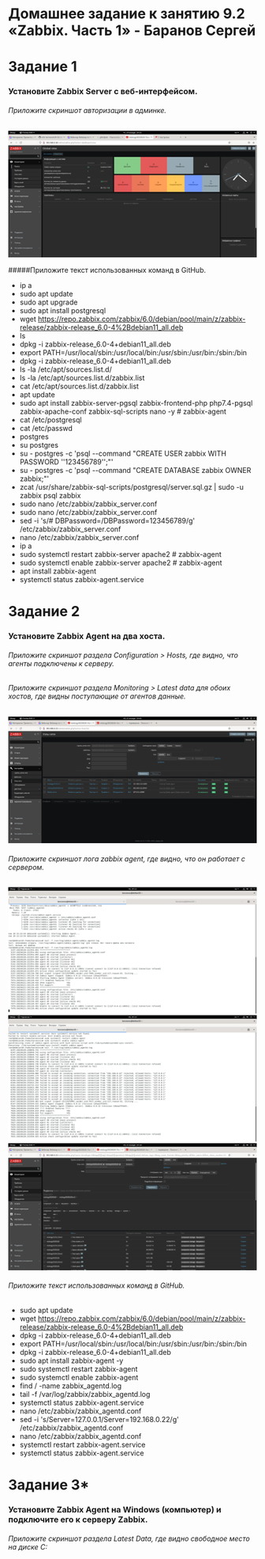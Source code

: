# Домашнее задание к занятию 9.2 «Zabbix. Часть 1» - Баранов Сергей


# Задание 1

### Установите Zabbix Server с веб-интерфейсом.
###### Приложите скриншот авторизации в админке.
![monitoring](https://github.com/12sergey12/9.2_zabbix.-.1/blob/main/images/9-1-000.png)

#####Приложите текст использованных команд в GitHub.
* ip a
* sudo apt update
* sudo apt upgrade
* sudo apt install postgresql
* wget https://repo.zabbix.com/zabbix/6.0/debian/pool/main/z/zabbix-release/zabbix-release_6.0-4%2Bdebian11_all.deb
* ls
* dpkg -i zabbix-release_6.0-4+debian11_all.deb
* export PATH=/usr/local/sbin:/usr/local/bin:/usr/sbin:/usr/bin:/sbin:/bin
* dpkg -i zabbix-release_6.0-4+debian11_all.deb
* ls -la /etc/apt/sources.list.d/
* ls -la /etc/apt/sources.list.d/zabbix.list
* cat /etc/apt/sources.list.d/zabbix.list
* apt update
* sudo apt install zabbix-server-pgsql zabbix-frontend-php php7.4-pgsql zabbix-apache-conf zabbix-sql-scripts nano -y # zabbix-agent
* cat /etc/postgresql
* cat /etc/passwd
* postgres
* su postgres
* su - postgres -c 'psql --command "CREATE USER zabbix WITH PASSWORD '\'123456789\'';"'
* su - postgres -c 'psql --command "CREATE DATABASE zabbix OWNER zabbix;"'
* zcat /usr/share/zabbix-sql-scripts/postgresql/server.sql.gz | sudo -u zabbix psql zabbix
* sudo nano /etc/zabbix/zabbix_server.conf
* sudo nano /etc/zabbix/zabbix_server.conf
* sed -i 's/# DBPassword=/DBPassword=123456789/g' /etc/zabbix/zabbix_server.conf
* nano /etc/zabbix/zabbix_server.conf
* ip a
* sudo systemctl restart zabbix-server apache2 # zabbix-agent
* sudo systemctl enable zabbix-server apache2 # zabbix-agent
* apt install zabbix-agent
* systemctl status zabbix-agent.service


# Задание 2

### Установите Zabbix Agent на два хоста.

###### Приложите скриншот раздела Configuration > Hosts, где видно, что агенты подключены к серверу.
######  Приложите скриншот раздела Monitoring > Latest data для обоих хостов, где видны поступающие от агентов данные.
![monitoring](https://github.com/12sergey12/9.2_zabbix.-.1/blob/main/images/9-2-2%20config-hosts.png)
###### Приложите скриншот лога zabbix agent, где видно, что он работает с сервером.
![monitoring](https://github.com/12sergey12/9.2_zabbix.-.1/blob/main/images/9-2-2-agent-log-vm1.png)
![monitoring](https://github.com/12sergey12/9.2_zabbix.-.1/blob/main/images/9-2-2-agent-log-vm2.png)
![monitoring](https://github.com/12sergey12/9.2_zabbix.-.1/blob/main/images/9-2-3-latest%20data%20%D0%BE%D0%B1%D1%89%D0%B5%D0%B5.png)
###### Приложите текст использованных команд в GitHub.
* sudo apt update
* wget https://repo.zabbix.com/zabbix/6.0/debian/pool/main/z/zabbix-release/zabbix-release_6.0-4%2Bdebian11_all.deb
* dpkg -i zabbix-release_6.0-4+debian11_all.deb
* export PATH=/usr/local/sbin:/usr/local/bin:/usr/sbin:/usr/bin:/sbin:/bin
* dpkg -i zabbix-release_6.0-4+debian11_all.deb
* sudo apt install zabbix-agent -y
* sudo systemctl restart zabbix-agent
* sudo systemctl enable zabbix-agent
* find / -name zabbix_agentd.log
* tail -f /var/log/zabbix/zabbix_agentd.log
* systemctl status zabbix-agent.service
* nano /etc/zabbix/zabbix_agentd.conf
* sed -i 's/Server=127.0.0.1/Server=192.168.0.22/g' /etc/zabbix/zabbix_agentd.conf
* nano /etc/zabbix/zabbix_agentd.conf
* systemctl restart zabbix-agent.service
* systemctl status zabbix-agent.service


# Задание 3*

### Установите Zabbix Agent на Windows (компьютер) и подключите его к серверу Zabbix.

###### Приложите скриншот раздела Latest Data, где видно свободное место на диске C:

